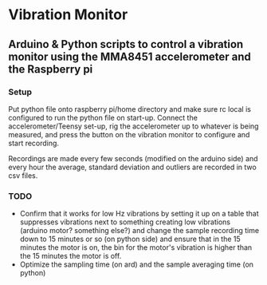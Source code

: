# Vibration Monitor
## Arduino & Python scripts to control a vibration monitor using the MMA8451 accelerometer and the Raspberry pi
### Setup
Put python file onto raspberry pi/home directory and make sure rc local is configured to run the python file on start-up. Connect the accelerometer/Teensy set-up, rig the accelerometer up to whatever is being measured, and press the button
on the vibration monitor to configure and start recording. 

Recordings are made every few seconds (modified on the arduino side) and every hour the average, standard deviation and outliers are recorded in two csv files.

### TODO
- Confirm that it works for low Hz vibrations by setting it up on a table that suppresses vibrations next to something creating low vibrations (arduino motor? something else?) and change the sample recording time down to 15 minutes or so (on python side)
and ensure that in the 15 minutes the motor is on, the bin for the motor's vibration is higher than the 15 minutes the motor is off.
- Optimize the sampling time (on ard) and the sample averaging time (on python)